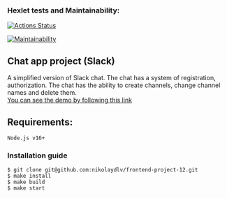 ### Hexlet tests and Maintainability:
[![Actions Status](https://github.com/ivp9/frontend-project-12/actions/workflows/hexlet-check.yml/badge.svg)](https://github.com/ivp9/frontend-project-12/actions)

[![Maintainability](https://api.codeclimate.com/v1/badges/82923e44215d98d5a347/maintainability)](https://codeclimate.com/github/ivp9/frontend-project-12/maintainability)

## Chat app project (Slack)
A simplified version of Slack chat. The chat has a system of registration, authorization. The chat has the ability to create channels, change channel names and delete them.
<br/>
[You can see the demo by following this link](https://frontend-project-12-production-8a3f.up.railway.app)

## Requirements:
```
Node.js v16+
```

### Installation guide
````
$ git clone git@github.com:nikolaydlv/frontend-project-12.git
$ make install
$ make build
$ make start
````
